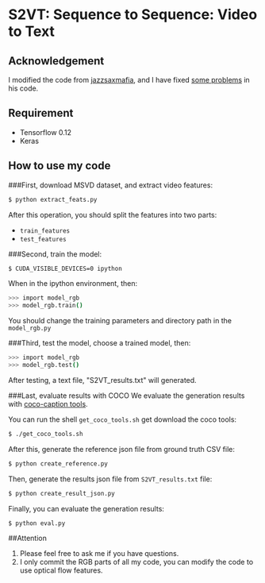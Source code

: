 # S2VT: Sequence to Sequence: Video to Text
## Acknowledgement
I modified the code from [jazzsaxmafia](https://github.com/jazzsaxmafia/video_to_sequence), and I have fixed [some problems](https://github.com/jazzsaxmafia/video_to_sequence/issues/9) in his code.

## Requirement
 - Tensorflow 0.12
 - Keras

## How to use my code

###First, download MSVD dataset, and extract video features:
```bash
$ python extract_feats.py
```
After this operation, you should split the features into two parts:
 - `train_features`
 - `test_features`

###Second, train the model:
```bash
$ CUDA_VISIBLE_DEVICES=0 ipython
```
When in the ipython environment, then:
```bash
>>> import model_rgb
>>> model_rgb.train()
```
You should change the training parameters and directory path in the `model_rgb.py`

###Third, test the model, choose a trained model, then:
```bash
>>> import model_rgb
>>> model_rgb.test()
```
After testing, a text file, "S2VT_results.txt" will generated.

###Last, evaluate results with COCO
We evaluate the generation results with [coco-caption tools](https://github.com/tylin/coco-caption).

You can run the shell `get_coco_tools.sh` get download the coco tools:
```bash
$ ./get_coco_tools.sh
```
After this, generate the reference json file from ground truth CSV file:
```bash
$ python create_reference.py 
```
Then, generate the results json file from `S2VT_results.txt` file:
```bash
$ python create_result_json.py
```
Finally, you can evaluate the generation results:
```bash
$ python eval.py
```

##Attention
1. Please feel free to ask me if you have questions.
2. I only commit the RGB parts of all my code, you can modify the code to use optical flow features.
